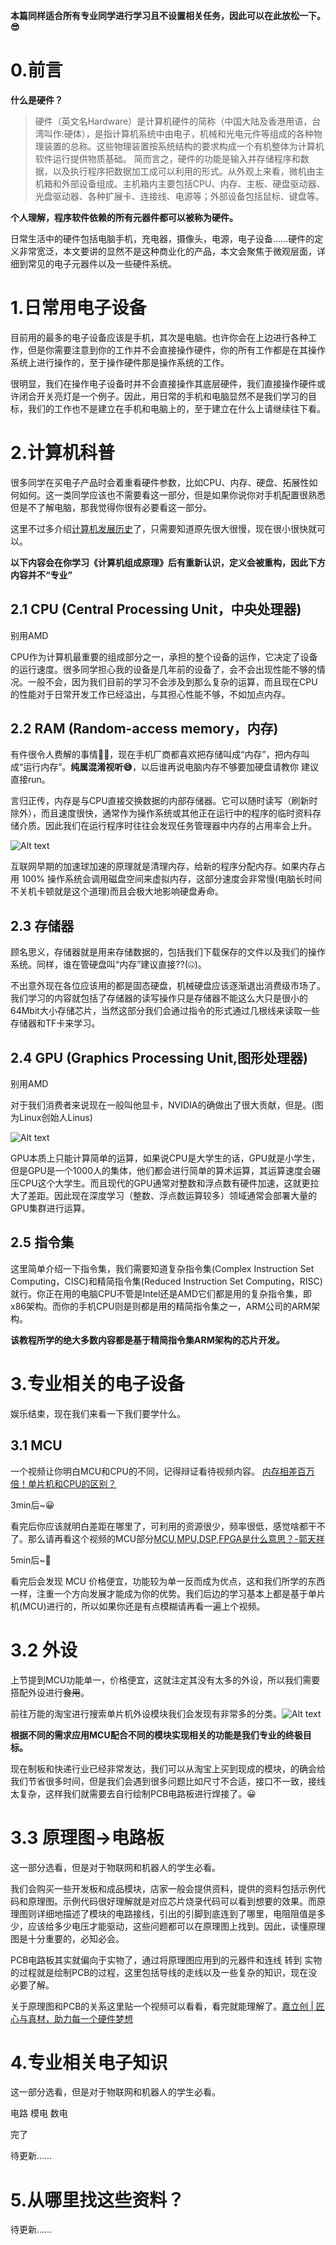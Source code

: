 **本篇同样适合所有专业同学进行学习且不设置相关任务，因此可以在此放松一下。😎**

# 0.前言
**什么是硬件？**

>硬件（英文名Hardware）是计算机硬件的简称（中国大陆及香港用语，台湾叫作:硬体），是指计算机系统中由电子，机械和光电元件等组成的各种物理装置的总称。这些物理装置按系统结构的要求构成一个有机整体为计算机软件运行提供物质基础。
简而言之，硬件的功能是输入并存储程序和数据，以及执行程序把数据加工成可以利用的形式。从外观上来看，微机由主机箱和外部设备组成。主机箱内主要包括CPU、内存、主板、硬盘驱动器、光盘驱动器、各种扩展卡、连接线、电源等；外部设备包括鼠标、键盘等。

**个人理解，程序软件依赖的所有元器件都可以被称为硬件。**

日常生活中的硬件包括电脑手机，充电器，摄像头，电源，电子设备……硬件的定义非常宽泛，本文要讲的显然不是这种商业化的产品，本文会聚焦于微观层面，详细到常见的电子元器件以及一些硬件系统。
# 1.日常用电子设备
目前用的最多的电子设备应该是手机，其次是电脑。也许你会在上边进行各种工作，但是你需要注意到你的工作并不会直接操作硬件，你的所有工作都是在其操作系统上进行操作的，至于操作硬件那是操作系统的工作。

很明显，我们在操作电子设备时并不会直接操作其底层硬件，我们直接操作硬件或许闭合开关亮灯是一个例子。因此，用日常的手机和电脑显然不是我们学习的目标，我们的工作也不是建立在手机和电脑上的，至于建立在什么上请继续往下看。
# 2.计算机科普
很多同学在买电子产品时会着重看硬件参数，比如CPU、内存、硬盘、拓展性如何如何。这一类同学应该也不需要看这一部分，但是如果你说你对手机配置很熟悉但是不了解电脑，那我觉得你很有必要看这一部分。

这里不过多介绍[计算机发展历史](https://www.jianshu.com/p/6fb655c286bc)了，只需要知道原先很大很慢，现在很小很快就可以。

**以下内容会在你学习《计算机组成原理》后有重新认识，定义会被重构，因此下方内容并不“专业”**

## 2.1 CPU (Central Processing Unit，中央处理器)
别用AMD

CPU作为计算机最重要的组成部分之一，承担的整个设备的运作，它决定了设备的运行速度。很多同学担心我的设备是几年前的设备了，会不会出现性能不够的情况。一般不会，因为我们目前的学习不会涉及到那么复杂的运算，而且现在CPU的性能对于日常开发工作已经溢出，与其担心性能不够，不如加点内存。

## 2.2 RAM (Random-access memory，内存)
有件很令人费解的事情🤦‍♂️，现在手机厂商都喜欢把存储叫成“内存”，把内存叫成“运行内存”。**纯属混淆视听😅**，以后谁再说电脑内存不够要加硬盘请教你 建议直接run。

言归正传，内存是与CPU直接交换数据的内部存储器。它可以随时读写（刷新时除外），而且速度很快，通常作为操作系统或其他正在运行中的程序的临时资料存储介质。因此我们在运行程序时往往会发现任务管理器中内存的占用率会上升。

![Alt text](Image/image9.png)


互联网早期的加速球加速的原理就是清理内存，给新的程序分配内存。如果内存占用 100% 操作系统会调用磁盘空间来虚拟内存，这部分速度会非常慢(电脑长时间不关机卡顿就是这个道理)而且会极大地影响硬盘寿命。
## 2.3 存储器 
顾名思义，存储器就是用来存储数据的，包括我们下载保存的文件以及我们的操作系统。同样，谁在管硬盘叫“内存”建议直接??(🤐)。

不出意外现在各位应该用的都是固态硬盘，机械硬盘应该逐渐退出消费级市场了。我们学习的内容就包括了存储器的读写操作只是存储器不能这么大只是很小的64Mbit大小存储芯片，当然这部分我们会通过指令的形式通过几根线来读取一些存储器和TF卡来学习。
## 2.4 GPU (Graphics Processing Unit,图形处理器)
别用AMD

对于我们消费者来说现在一般叫他显卡，NVIDIA的确做出了很大贡献，但是。(图为Linux创始人Linus)

![Alt text](Image/image11.png)

GPU本质上只能计算简单的运算，如果说CPU是大学生的话，GPU就是小学生，但是GPU是一个1000人的集体，他们都会进行简单的算术运算，其运算速度会碾压CPU这个大学生。而且现代的GPU通常对整数和浮点数有硬件加速，这就更拉大了差距。因此现在深度学习（整数、浮点数运算较多）领域通常会部署大量的GPU集群进行运算。
## 2.5 指令集
这里简单介绍一下指令集，我们需要知道复杂指令集(Complex Instruction Set Computing，CISC)和精简指令集(Reduced Instruction Set Computing，RISC)就行。你正在用的电脑CPU不管是Intel还是AMD它们都是用的复杂指令集，即x86架构。而你的手机CPU则是则都是用的精简指令集之一，ARM公司的ARM架构。

**该教程所学的绝大多数内容都是基于精简指令集ARM架构的芯片开发。**

# 3.专业相关的电子设备
娱乐结束，现在我们来看一下我们要学什么。
## 3.1 MCU 
一个视频让你明白MCU和CPU的不同，记得辩证看待视频内容。 [内存相差百万倍！单片机和CPU的区别？](https://www.bilibili.com/video/BV1CZ4y1Z79w/?spm_id_from=333.999.0.0&vd_source=5db29094df1f8b26bddd1f8bfeda5fe3)

3min后~😀

看完后你应该就明白差距在哪里了，可利用的资源很少，频率很低，感觉啥都干不了。那么请再看这个视频的MCU部分[MCU,MPU,DSP,FPGA是什么意思？-郭天祥](https://www.bilibili.com/video/BV193411y7TW/?spm_id_from=333.337.search-card.all.click&vd_source=5db29094df1f8b26bddd1f8bfeda5fe3)

5min后~🍲

看完后会发现 MCU 价格便宜，功能较为单一反而成为优点，这和我们所学的东西一样，注重一个方向发展才能成为你的优势。我们后边的学习基本上都是基于单片机(MCU)进行的，所以如果你还是有点模糊请再看一遍上个视频。
# 3.2 外设
上节提到MCU功能单一，价格便宜，这就注定其没有太多的外设，所以我们需要搭配外设进行~~食用~~。

前往万能的淘宝进行搜索单片机外设模块我们会发现有非常多的分类。![Alt text](Image/image10.jpg)

**根据不同的需求应用MCU配合不同的模块实现相关的功能是我们专业的终极目标。**

现在制板和快递行业已经非常发达，我们可以从淘宝上买到现成的模块，的确会给我们节省很多时间，但是我们会遇到很多问题比如尺寸不合适，接口不一致，接线太复杂，这样我们就需要去自行绘制PCB电路板进行焊接了。😀

# 3.3 原理图->电路板
这一部分选看，但是对于物联网和机器人的学生必看。

我们会购买一些开发板和成品模块，店家一般会提供资料，提供的资料包括示例代码和原理图。示例代码很好理解就是对应芯片烧录代码可以看到想要的效果。而原理图则详细地描述了模块的电路接线，引出的引脚到底连到了哪里，电阻阻值是多少，应该给多少电压才能驱动，这些问题都可以在原理图上找到。因此，读懂原理图是十分重要的，必知必会。

PCB电路板其实就偏向于实物了，通过将原理图应用到的元器件和连线 转到 实物的过程就是绘制PCB的过程，这里包括导线的走线以及一些复杂的知识，现在没必要了解。

关于原理图和PCB的关系这里贴一个视频可以看看，看完就能理解了。[嘉立创 | 匠心与真材，助力每一个硬件梦想](https://www.bilibili.com/video/BV1vv4y1P73k/?spm_id_from=333.999.0.0&vd_source=5db29094df1f8b26bddd1f8bfeda5fe3)
# 4.专业相关电子知识
这一部分选看，但是对于物联网和机器人的学生必看。

电路 模电 数电

完了

待更新……
# 5.从哪里找这些资料？
待更新……
